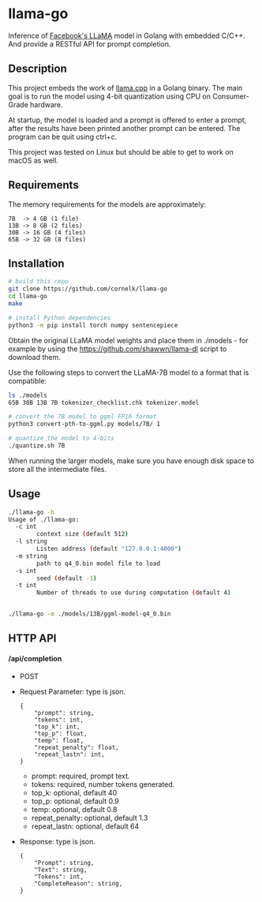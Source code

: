 # llama-go

Inference of [Facebook's LLaMA](https://github.com/facebookresearch/llama) model in Golang with embedded C/C++. And provide a RESTful API for prompt completion.

## Description

This project embeds the work of [llama.cpp](https://github.com/ggerganov/llama.cpp) in a Golang binary.
The main goal is to run the model using 4-bit quantization using CPU on Consumer-Grade hardware.

At startup, the model is loaded and a prompt is offered to enter a prompt,
after the results have been printed another prompt can be entered.
The program can be quit using ctrl+c.

This project was tested on Linux but should be able to get to work on macOS as well.

## Requirements

The memory requirements for the models are approximately:

```
7B  -> 4 GB (1 file)
13B -> 8 GB (2 files)
30B -> 16 GB (4 files)
65B -> 32 GB (8 files)
```

## Installation

```bash
# build this repo
git clone https://github.com/cornelk/llama-go
cd llama-go
make

# install Python dependencies
python3 -m pip install torch numpy sentencepiece
```

Obtain the original LLaMA model weights and place them in ./models - 
for example by using the https://github.com/shawwn/llama-dl script to download them.

Use the following steps to convert the LLaMA-7B model to a format that is compatible:

```bash
ls ./models
65B 30B 13B 7B tokenizer_checklist.chk tokenizer.model

# convert the 7B model to ggml FP16 format
python3 convert-pth-to-ggml.py models/7B/ 1

# quantize the model to 4-bits
./quantize.sh 7B
```

When running the larger models, make sure you have enough disk space to store all the intermediate files.

## Usage

```bash
./llama-go -h
Usage of ./llama-go:
  -c int
    	context size (default 512)
  -l string
    	Listen address (default "127.0.0.1:4000")
  -m string
    	path to q4_0.bin model file to load
  -s int
    	seed (default -1)
  -t int
    	Number of threads to use during computation (default 4)


./llama-go -m ./models/13B/ggml-model-q4_0.bin
```

## HTTP API
#### /api/completion
* POST
* Request Parameter: type is json.

	```
	{
		"prompt": string,
		"tokens": int,
		"top_k": int,
		"top_p": float,
		"temp": float,
		"repeat_penalty": float,
		"repeat_lastn": int,
	}
	```

	* prompt: required, prompt text.
	* tokens: required, number tokens generated.
	* top\_k: optional, default 40
	* top\_p: optional, default 0.9
	* temp: optional, default 0.8
	* repeat\_penalty: optional, default 1.3
	* repeat\_lastn: optional, default 64

* Response: type is json.

	```
	{
		"Prompt": string,
		"Text": string,
		"Tokens": int,
		"CompleteReason": string,
	}
	```